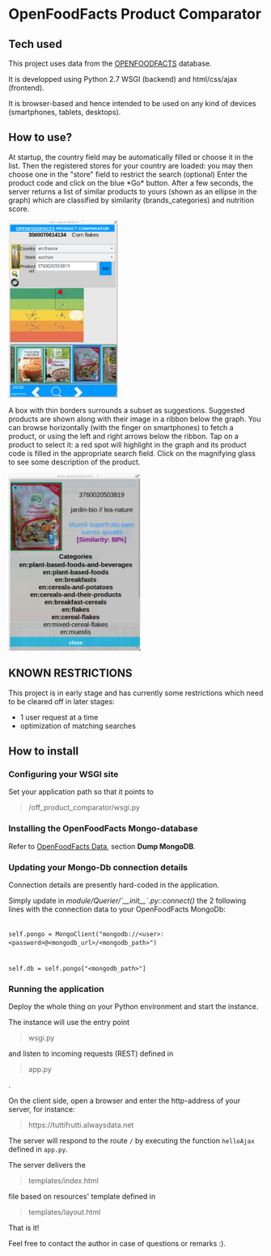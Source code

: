 <h1>OpenFoodFacts Product Comparator</h1>

<h2>Tech used</h2>
<p>This project uses data from the <a href="https://world.openfoodfacts.org/">OPENFOODFACTS</a> database.</p>
<p>It is developped using Python 2.7 WSGI (backend) and html/css/ajax (frontend).</p>
<p>It is browser-based and hence intended to be used on any kind of devices (smartphones, tablets, desktops).</p>

<h2>How to use?</h2>
At startup, the country field may be automatically filled or choose it in the list.
Then the registered stores for your country are loaded: you may then choose one in the "store" field to restrict the search (optional)
Enter the product code and click on the blue *Go* button.
After a few seconds, the server returns a list of similar products to yours (shown as an ellipse in the graph) which are classified by similarity (brands_categories)
and nutrition score.

<img src="https://github.com/oricdev/off_product_comparator/blob/master/documentation/images/scr_search_results.png"
title="search results"
height="350px" />

A box with thin borders surrounds a subset as suggestions. Suggested products are shown along with their image in a ribbon below the graph. You can browse horizontally (with the finger on smartphones) to fetch a product, or using the left and right arrows below the ribbon. Tap on a product to select it: a red spot will highlight in the graph and its product code is filled in the appropriate search field.
Click on the magnifying glass to see some description of the product.

<img src="https://github.com/oricdev/off_product_comparator/blob/master/documentation/images/scr_details_suggested_product.png"
title="details of a similar product chosen in the ribbon"
height="350px" />

<h2>KNOWN RESTRICTIONS</h2>
This project is in early stage and has currently some restrictions which need to be cleared off in later stages:
<ul>
<li>1 user request at a time</li>
<li>optimization of matching searches</li>
</ul>

<h2>How to install</h2>
<h3>Configuring your WSGI site</h3>
Set your application path so that it points to <blockquote>/off_product_comparator/wsgi.py</blockquote>

<h3>Installing the OpenFoodFacts Mongo-database</h3>
Refer to <a href='https://fr.openfoodfacts.org/data'>OpenFoodFacts Data</a>, section <b>Dump MongoDB</b>.
<h3>Updating your Mongo-Db connection details</h3>
<p>Connection details are presently hard-coded in the application.</p>
<p>Simply update in <i>module/Querier/`__init__`.py::connect()</i> the 2 following lines with the connection data to your OpenFoodFacts MongoDb:
</p>
<p>
<code>
self.pongo = MongoClient("mongodb://&lt;user&gt;:&lt;password&gt;@&lt;mongodb_url&gt;/&lt;mongodb_path&gt;")
<br />
self.db = self.pongo["&lt;mongodb_path&gt;"]
</code>
</p>
<h3>Running the application</h3>
<p>Deploy the whole thing on your Python environment and start the instance.</p>
<p>The instance will use the entry point <blockquote>wsgi.py</blockquote> and listen to incoming requests (REST) defined in <blockquote>app.py</blockquote>.</p>
<p>On the client side, open a browser and enter the http-address of your server, for instance:
<blockquote>https://tuttifrutti.alwaysdata.net</blockquote></p>
<p>The server will respond to the route <code>/</code> by executing the function <code>helloAjax</code> defined in <code>app.py</code>.
<p>The server delivers the <blockquote>templates/index.html</blockquote> file based on resources' template defined in <blockquote>templates/layout.html</blockquote>
That is it!
</p>
<p>Feel free to contact the author in case of questions or remarks :).
</p>


